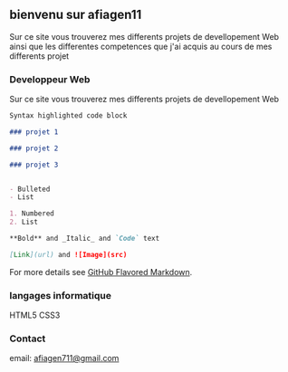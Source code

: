 ## bienvenu sur afiagen11

Sur ce site vous trouverez mes differents projets de devellopement Web ainsi que les differentes competences que j'ai acquis au cours de mes differents projet 



### Developpeur Web

Sur ce site vous trouverez mes differents projets de devellopement Web 

```markdown
Syntax highlighted code block

### projet 1

### projet 2

### projet 3


- Bulleted
- List

1. Numbered
2. List

**Bold** and _Italic_ and `Code` text

[Link](url) and ![Image](src)
```

For more details see [GitHub Flavored Markdown](https://guides.github.com/features/mastering-markdown/).

### langages informatique 

HTML5
CSS3


### Contact

email: afiagen711@gmail.com

